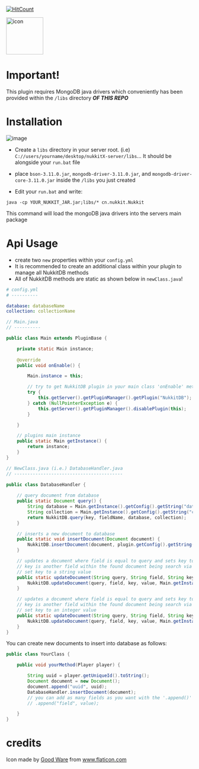 [![HitCount](http://hits.dwyl.io/TimelessMC/NukkitDB.svg)](http://hits.dwyl.io/TimelessMC/NukkitDB)

<img src="https://i.imgur.com/RIWMp43.png" alt="icon" width="100px" />

# Important!
This plugin requires MongoDB java drivers which conveniently has been provided within the `/libs` directory ***OF THIS REPO***

# Installation
<img src="https://imgur.com/QmG58Yz.png" alt="image"/>

- Create a `libs` directory in your server root. (i.e) `C://users/yourname/desktop/nukkitX-server/libs`... It should be alongside your `run.bat` file  

- place `bson-3.11.0.jar`, `mongodb-driver-3.11.0.jar`, and `mongodb-driver-core-3.11.0.jar` inside the `/libs` you just created

- Edit your `run.bat` and write:
```batch
java -cp YOUR_NUKKIT_JAR.jar;libs/* cn.nukkit.Nukkit
```
This command will load the mongoDB java drivers into the servers main package

# Api Usage
 - create two `new` properties within your `config.yml`
 - It is recommended to create an additional class within your plugin to manage all NukkitDB methods
 - All of NukkitDB methods are static as shown below in `newClass.java`!
```yaml
# config.yml
# ----------

database: databaseName
collection: collectionName
```
```java
// Main.java
// ----------

public class Main extends PluginBase {

    private static Main instance;
    
    @override
    public void onEnable() {

        Main.instance = this;

        // try to get NukkitDB plugin in your main class 'onEnable' method
        try {
            this.getServer().getPluginManager().getPlugin("NukkitDB");
        } catch (NullPointerException e) {
            this.getServer().getPluginManager().disablePlugin(this);
        }

    }

    // plugins main instance
    public static Main getInstance() {
        return instance;
    }   
}
```
```java
// NewClass.java (i.e.) DatabaseHandler.java
// -----------------------------------------

public class DatabaseHandler {
     
    // query document from database
    public static Document query() {
        String database = Main.getInstance().getConfig().getString("database");
        String collection = Main.getInstance().getConfig().getString("collection");
        return NukkitDB.query(key, fieldName, database, collection);
    }

    // inserts a new document to database
    public static void insertDocument(Document document) {
        NukkitDB.insertDocument(document, plugin.getConfig().getString("database"), plugin.getConfig().getString("collection"));
    }

    // updates a document where field is equal to query and sets key to value
    // key is another field within the found document being search via the field property
    // set key to a string value
    public static updateDocument(String query, String field, String key, String value) {
        NukkitDB.updateDocument(query, field, key, value, Main.getInstance().getConfig().getString("database"), Main.getInstance().getConfig().getString("collection"));
    }

    // updates a document where field is equal to query and sets key to value
    // key is another field within the found document being search via the field property
    // set key to an integer value
    public static updateDocument(String query, String field, String key, Integer value) {
        NukkitDB.updateDocument(query, field, key, value, Main.getInstance().getConfig().getString("database"), Main.getInstance().getConfig().getString("collection"));
    }
}
```
You can create new documents to insert into database as follows:
```java
public class YourClass {

    public void yourMethod(Player player) {

        String uuid = player.getUniqueId().toString();
        Document document = new Document();
        document.append("uuid", uuid);
        DatabaseHandler.insertDocument(document);
        // you can add as many fields as you want with the '.append()' operator
        // .append("field", value);        

    }
}
```

# credits
Icon made by <a href="https://www.flaticon.com/authors/good-ware" title="Good Ware">Good Ware</a> from <a href="https://www.flaticon.com/" title="Flaticon">www.flaticon.com</a>